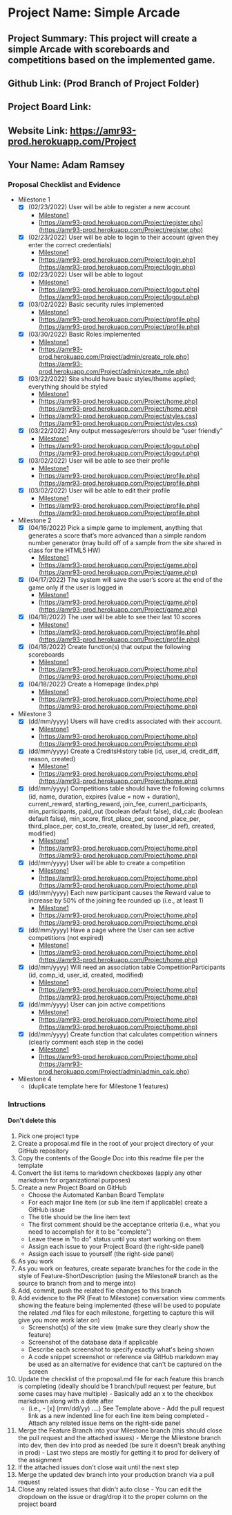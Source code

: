 # Project Name: Simple Arcade
## Project Summary: This project will create a simple Arcade with scoreboards and competitions based on the implemented game.
## Github Link: (Prod Branch of Project Folder)
## Project Board Link: 
## Website Link: https://amr93-prod.herokuapp.com/Project
## Your Name: Adam Ramsey

<!-- Line item / Feature template (use this for each bullet point) -- DO NOT DELETE THIS SECTION


- [ ] \(mm/dd/yyyy of completion) Feature Title (from the proposal bullet point, if it's a sub-point indent it properly)
  -  Link to related .md file: [Link Name](link url)

 End Line item / Feature Template -- DO NOT DELETE THIS SECTION --> 
 
 
### Proposal Checklist and Evidence

- Milestone 1
    - [x] \(02/23/2022) User will be able to register a new account
        - [Milestone1](https://github.com/amr93njit/IT202-002/blob/Milestone1/public_html/Project/milestone1.md)
        - [https://amr93-prod.herokuapp.com/Project/register.php](https://amr93-prod.herokuapp.com/Project/register.php)
    - [x] \(02/23/2022) User will be able to login to their account (given they enter the correct credentials)
        - [Milestone1](https://github.com/amr93njit/IT202-002/blob/Milestone1/public_html/Project/milestone1.md)
        - [https://amr93-prod.herokuapp.com/Project/login.php](https://amr93-prod.herokuapp.com/Project/login.php)
    - [x] \(02/23/2022) User will be able to logout
        - [Milestone1](https://github.com/amr93njit/IT202-002/blob/Milestone1/public_html/Project/milestone1.md)
        - [https://amr93-prod.herokuapp.com/Project/logout.php](https://amr93-prod.herokuapp.com/Project/logout.php)
    - [x] \(03/02/2022) Basic security rules implemented
        - [Milestone1](https://github.com/amr93njit/IT202-002/blob/Milestone1/public_html/Project/milestone1.md)
        - [https://amr93-prod.herokuapp.com/Project/profile.php](https://amr93-prod.herokuapp.com/Project/profile.php)
    - [x] \(03/30/2022) Basic Roles implemented
        - [Milestone1](https://github.com/amr93njit/IT202-002/blob/Milestone1/public_html/Project/milestone1.md)
        - [https://amr93-prod.herokuapp.com/Project/admin/create_role.php](https://amr93-prod.herokuapp.com/Project/admin/create_role.php)
    - [x] \(03/22/2022) Site should have basic styles/theme applied; everything should be styled
        - [Milestone1](https://github.com/amr93njit/IT202-002/blob/Milestone1/public_html/Project/milestone1.md)
        - [https://amr93-prod.herokuapp.com/Project/home.php](https://amr93-prod.herokuapp.com/Project/home.php)
        - [https://amr93-prod.herokuapp.com/Project/styles.css](https://amr93-prod.herokuapp.com/Project/styles.css)
    - [x] \(03/22/2022) Any output messages/errors should be “user friendly”
        - [Milestone1](https://github.com/amr93njit/IT202-002/blob/Milestone1/public_html/Project/milestone1.md)
        - [https://amr93-prod.herokuapp.com/Project/logout.php](https://amr93-prod.herokuapp.com/Project/logout.php)
    - [x] \(03/02/2022) User will be able to see their profile
        - [Milestone1](https://github.com/amr93njit/IT202-002/blob/Milestone1/public_html/Project/milestone1.md)
        - [https://amr93-prod.herokuapp.com/Project/profile.php](https://amr93-prod.herokuapp.com/Project/profile.php)
    - [x] \(03/02/2022) User will be able to edit their profile
        - [Milestone1](https://github.com/amr93njit/IT202-002/blob/Milestone1/public_html/Project/milestone1.md)
        - [https://amr93-prod.herokuapp.com/Project/profile.php](https://amr93-prod.herokuapp.com/Project/profile.php)
- Milestone 2
    - [x] (04/16/2022) Pick a simple game to implement, anything that generates a score that’s more advanced than a simple random number generator (may build off of a sample from the site shared in class for the HTML5 HW) 
        - [Milestone1](https://github.com/amr93njit/IT202-002/blob/Milestone2/public_html/Project/milestone2.md)
        - [https://amr93-prod.herokuapp.com/Project/game.php](https://amr93-prod.herokuapp.com/Project/game.php)
    - [x] (04/17/2022) The system will save the user’s score at the end of the game only if the user is logged in
        - [Milestone1](https://github.com/amr93njit/IT202-002/blob/Milestone2/public_html/Project/milestone2.md)
        - [https://amr93-prod.herokuapp.com/Project/game.php](https://amr93-prod.herokuapp.com/Project/game.php)
    - [x] (04/18/2022) The user will be able to see their last 10 scores
        - [Milestone1](https://github.com/amr93njit/IT202-002/blob/Milestone2/public_html/Project/milestone2.md)
        - [https://amr93-prod.herokuapp.com/Project/profile.php](https://amr93-prod.herokuapp.com/Project/profile.php)
    - [x] (04/18/2022) Create function(s) that output the following scoreboards
        - [Milestone1](https://github.com/amr93njit/IT202-002/blob/Milestone2/public_html/Project/milestone2.md)
        - [https://amr93-prod.herokuapp.com/Project/home.php](https://amr93-prod.herokuapp.com/Project/home.php)
    - [x] (04/18/2022) Create a Homepage (index.php)
        - [Milestone1](https://github.com/amr93njit/IT202-002/blob/Milestone2/public_html/Project/milestone2.md)
        - [https://amr93-prod.herokuapp.com/Project/home.php](https://amr93-prod.herokuapp.com/Project/home.php)

- Milestone 3
    - [x] (dd/mm/yyyy) Users will have credits associated with their account.
        - [Milestone1](https://github.com/amr93njit/IT202-002/blob/Milestone2/public_html/Project/milestone2.md)
        - [https://amr93-prod.herokuapp.com/Project/home.php](https://amr93-prod.herokuapp.com/Project/home.php)
    - [x] (dd/mm/yyyy) Create a CreditsHistory table (id, user_id, credit_diff, reason, created)
        - [Milestone1](https://github.com/amr93njit/IT202-002/blob/Milestone2/public_html/Project/milestone2.md)
        - [https://amr93-prod.herokuapp.com/Project/home.php](https://amr93-prod.herokuapp.com/Project/home.php)
    - [x] (dd/mm/yyyy) Competitions table should have the following columns (id, name, duration, expires (value = now + duration), current_reward, starting_reward, join_fee, current_participants, min_participants, paid_out (boolean default false), did_calc (boolean default false), min_score, first_place_per, second_place_per, third_place_per, cost_to_create, created_by (user_id ref), created, modified)
        - [Milestone1](https://github.com/amr93njit/IT202-002/blob/Milestone2/public_html/Project/milestone2.md)
        - [https://amr93-prod.herokuapp.com/Project/home.php](https://amr93-prod.herokuapp.com/Project/home.php)
    - [x] (dd/mm/yyyy) User will be able to create a competition
        - [Milestone1](https://github.com/amr93njit/IT202-002/blob/Milestone2/public_html/Project/milestone2.md)
        - [https://amr93-prod.herokuapp.com/Project/home.php](https://amr93-prod.herokuapp.com/Project/home.php)
    - [x] (dd/mm/yyyy) Each new participant causes the Reward value to increase by 50% of the joining fee rounded up (i.e., at least 1)
        - [Milestone1](https://github.com/amr93njit/IT202-002/blob/Milestone2/public_html/Project/milestone2.md)
        - [https://amr93-prod.herokuapp.com/Project/home.php](https://amr93-prod.herokuapp.com/Project/home.php)
    - [x] (dd/mm/yyyy) Have a page where the User can see active competitions (not expired)
        - [Milestone1](https://github.com/amr93njit/IT202-002/blob/Milestone2/public_html/Project/milestone2.md)
        - [https://amr93-prod.herokuapp.com/Project/home.php](https://amr93-prod.herokuapp.com/Project/home.php)
    - [x] (dd/mm/yyyy) Will need an association table CompetitionParticipants (id, comp_id, user_id, created, modified)
        - [Milestone1](https://github.com/amr93njit/IT202-002/blob/Milestone2/public_html/Project/milestone2.md)
        - [https://amr93-prod.herokuapp.com/Project/home.php](https://amr93-prod.herokuapp.com/Project/home.php)
    - [x] (dd/mm/yyyy) User can join active competitions 
        - [Milestone1](https://github.com/amr93njit/IT202-002/blob/Milestone2/public_html/Project/milestone2.md)
        - [https://amr93-prod.herokuapp.com/Project/home.php](https://amr93-prod.herokuapp.com/Project/home.php)
    - [x] (dd/mm/yyyy) Create function that calculates competition winners (clearly comment each step in the code)
        - [Milestone1](https://github.com/amr93njit/IT202-002/blob/Milestone2/public_html/Project/milestone2.md)
        - [https://amr93-prod.herokuapp.com/Project/home.php](https://amr93-prod.herokuapp.com/Project/admin/admin_calc.php)
    
- Milestone 4
  - (duplicate template here for Milestone 1 features) 
### Intructions
#### Don't delete this
1. Pick one project type
2. Create a proposal.md file in the root of your project directory of your GitHub repository
3. Copy the contents of the Google Doc into this readme file per the template
4. Convert the list items to markdown checkboxes (apply any other markdown for organizational purposes)
5. Create a new Project Board on GitHub
   - Choose the Automated Kanban Board Template
   - For each major line item (or sub line item if applicable) create a GitHub issue
   - The title should be the line item text
   - The first comment should be the acceptance criteria (i.e., what you need to accomplish for it to be "complete")
   - Leave these in "to do" status until you start working on them
   - Assign each issue to your Project Board (the right-side panel)
   - Assign each issue to yourself (the right-side panel)
6. As you work
  1. As you work on features, create separate branches for the code in the style of Feature-ShortDescription (using the Milestone# branch as the source to branch from and to merge into)
  2. Add, commit, push the related file changes to this branch
  3. Add evidence to the PR (Feat to Milestone) conversation view comments showing the feature being implemented (these will be used to populate the related .md files for each milestone, forgetting to capture this will give you more work later on)
     - Screenshot(s) of the site view (make sure they clearly show the feature)
     - Screenshot of the database data if applicable
     - Describe each screenshot to specify exactly what's being shown
     - A code snippet screenshot or reference via GitHub markdown may be used as an alternative for evidence that can't be captured on the screen
  4. Update the checklist of the proposal.md file for each feature this branch is completing (ideally should be 1 branch/pull request per feature, but some cases may have multiple)
    - Basically add an x to the checkbox markdown along with a date after
      - (i.e.,   - [x] (mm/dd/yy) ....) See Template above
    - Add the pull request link as a new indented line for each line item being completed
    - Attach any related issue items on the right-side panel
  5. Merge the Feature Branch into your Milestone branch (this should close the pull request and the attached issues)
    - Merge the Milestone branch into dev, then dev into prod as needed (be sure it doesn't break anything in prod)
    - Last two steps are mostly for getting it to prod for delivery of the assignment 
  7. If the attached issues don't close wait until the next step
  8. Merge the updated dev branch into your production branch via a pull request
  9. Close any related issues that didn't auto close
    - You can edit the dropdown on the issue or drag/drop it to the proper column on the project board